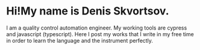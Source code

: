 # Hi!My name is Denis Skvortsov.
I am a quality control automation engineer.
My working tools are cypress and javascript (typescript).
Here I post my works that I write in my free time in order to learn the language and the instrument perfectly.
